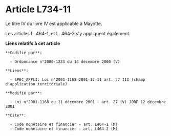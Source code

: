 # Article L734-11

Le titre IV du livre IV est applicable à Mayotte.

Les articles L. 464-1, et L. 464-2 s'y appliquent également.

**Liens relatifs à cet article**

	**Codifié par**:

	  - Ordonnance n°2000-1223 du 14 décembre 2000 (V)

	**Liens**:

	  - SPEC_APPLI: Loi n°2001-1168 2001-12-11 art. 27 III (champ d'application territoriale)

	**Modifié par**:

	  - Loi n°2001-1168 du 11 décembre 2001 - art. 27 (V) JORF 12 décembre 2001

	**Cite**:

	  - Code monétaire et financier - art. L464-1 (M)
	  - Code monétaire et financier - art. L464-2 (M)
